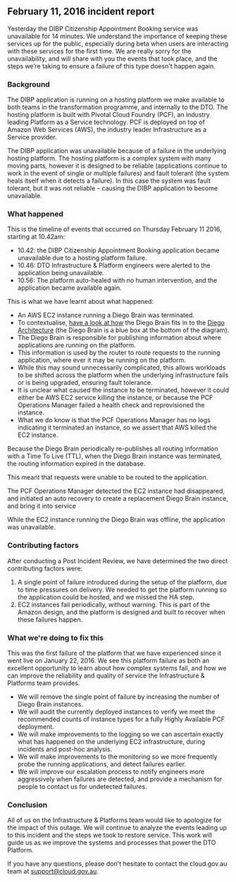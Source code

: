 ## February 11, 2016 incident report

Yesterday the DIBP Citizenship Appointment Booking service was unavailable for 14 minutes. We understand the importance of keeping these services up for the public, especially during beta when users are interacting with these services for the first time. We are really sorry for the unavailability, and will share with you the events that took place, and the steps we’re taking to ensure a failure of this type doesn't happen again.

### Background

The DIBP application is running on a hosting platform we make available to both teams in the transformation programme, and internally to the DTO. The hosting platform is built with Pivotal Cloud Foundry (PCF), an industry leading Platform as a Service technology. PCF is deployed on top of Amazon Web Services (AWS), the industry leader Infrastructure as a Service provider.

The DIBP application was unavailable because of a failure in the underlying hosting platform. The hosting platform is a complex system with many moving parts, however it is designed to be reliable (applications continue to work in the event of single or multiple failures) and fault tolerant (the system heals itself when it detects a failure). In this case the system was fault tolerant, but it was not reliable – causing the DIBP application to become unavailable.

### What happened

This is the timeline of events that occurred on Thursday February 11 2016, starting at 10.42am:

 - 10.42: the DIBP Citizenship Appointment Booking application became unavailable due to a hosting platform failure.
 - 10.46: DTO Infrastructure & Platform engineers were alerted to the application being unavailable.
 - 10.56: The platform auto-healed with no human intervention, and the application became available again.

This is what we have learnt about what happened:

 - An AWS EC2 instance running a Diego Brain was terminated.
 - To contextualise, [have a look at how](https://github.com/cloudfoundry-incubator/diego-design-notes/raw/master/diego-overview.png) the Diego Brain fits in to the [Diego Architecture](https://github.com/cloudfoundry-incubator/diego-design-notes) (the Diego Brain is a blue box at the bottom of the diagram).
 - The Diego Brain is responsible for publishing information about where applications are running on the platform.
 - This information is used by the router to route requests to the running application, where ever it may be running on the platform.
 - While this may sound unnecessarily complicated, this allows workloads to be shifted across the platform when the underlying infrastructure fails or is being upgraded, ensuring fault tolerance.
 - It is unclear what caused the instance to be terminated, however it could either be AWS EC2 service killing the instance, or because the PCF Operations Manager failed a health check and reprovisioned the instance.
 - What we do know is that the PCF Operations Manager has no logs indicating it terminated an instance, so we assert that AWS killed the EC2 instance.

Because the Diego Brain periodically re-publishes all routing information with a Time To Live (TTL), when the Diego Brain instance was terminated, the routing information expired in the database.

This meant that requests were unable to be routed to the application.

The PCF Operations Manager detected the EC2 instance had disappeared, and initiated an auto recovery to create a replacement Diego Brain instance, and bring it into service

While the EC2 instance running the Diego Brain was offline, the application was unavailable.

### Contributing factors

After conducting a Post Incident Review, we have determined the two direct contributing factors were:

 1. A single point of failure introduced during the setup of the platform, due to time pressures on delivery. We needed to get the platform running so the application could be hosted, and we missed the HA step.
 2. EC2 instances fail periodically, without warning. This is part of the Amazon design, and the platform is designed and built to recover when these failures happen.

### What we're doing to fix this

This was the first failure of the platform that we have experienced since it went live on January 22, 2016. We see this platform failure as both an excellent opportunity to learn about how complex systems fail, and how we can improve the reliability and quality of service the Infrastructure & Platforms team provides.

 - We will remove the single point of failure by increasing the number of Diego Brain instances.
 - We will audit the currently deployed instances to verify we meet the recommended counts of instance types for a fully Highly Available PCF deployment.
 - We will make improvements to the logging so we can ascertain exactly what has happened on the underlying EC2 infrastructure, during incidents and post-hoc analysis.
 - We will make improvements to the monitoring so we more frequently probe the running applications, and detect failures earlier.
 - We will improve our escalation process to notify engineers more aggressively when failures are detected, and provide a mechanism for people to contact us for undetected failures.

### Conclusion

All of us on the Infrastructure & Platforms team would like to apologize for the impact of this outage. We will continue to analyze the events leading up to this incident and the steps we took to restore service. This work will guide us as we improve the systems and processes that power the DTO Platform.

If you have any questions, please don't hesitate to contact the cloud.gov.au team at support@cloud.gov.au.
